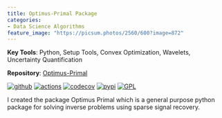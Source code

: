 ```yaml
---
title: Optimus-Primal Package
categories:
- Data Science Algorithms
feature_image: "https://picsum.photos/2560/600?image=872"
---
```

**Key Tools**: Python, Setup Tools, Convex Optimization, Wavelets, Uncertainty Quantification
<!-- more -->

**Repository**: [Optimus-Primal](https://github.com/astro-informatics/Optimus-Primal) 

[![github](https://img.shields.io/badge/GitHub-optimusprimal-brightgreen.svg?style=flat)](https://github.com/astro-informatics/Optimus-Primal)
[![actions](https://github.com/astro-informatics/Optimus-Primal/actions/workflows/python.yml/badge.svg)](https://github.com/astro-informatics/Optimus-Primal/actions/workflows/python.yml)
[![codecov](https://codecov.io/gh/astro-informatics/Optimus-Primal/branch/master/graph/badge.svg?token=AJIQGKU8D2)](https://codecov.io/gh/astro-informatics/Optimus-Primal)
[![pypi](https://badge.fury.io/py/optimusprimal.svg)](https://badge.fury.io/py/optimusprimal)
[![GPL](https://img.shields.io/badge/License-GPL-blue.svg)](http://perso.crans.org/besson/LICENSE.html)



I created the package Optimus Primal which is a general purpose python package for solving inverse problems using sparse signal recovery.


